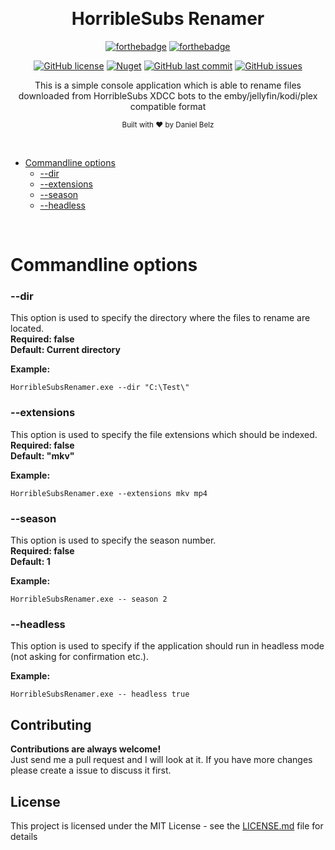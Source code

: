﻿﻿<h1 align="center">HorribleSubs Renamer</h1>
<div align="center">

[![forthebadge](https://forthebadge.com/images/badges/made-with-c-sharp.svg)](https://forthebadge.com)
[![forthebadge](https://forthebadge.com/images/badges/built-with-grammas-recipe.svg)](https://forthebadge.com)

[![GitHub license](https://img.shields.io/github/license/dbelz/HorribleSubs-Renamer.svg?longCache=true&style=flat-square)](https://github.com/dbelz/HorriblSubs-Renamer/blob/master/LICENSE.md)
[![Nuget](https://img.shields.io/nuget/v/HorribleSubsRenamer.svg?style=flat-square)](https://www.nuget.org/packages/HorribleSubsRenamer/)
[![GitHub last commit](https://img.shields.io/github/last-commit/dbelz/HorriblSubs-Renamer.svg?longCache=true&style=flat-square)](https://github.com/dbelz/HorriblSubs-Renamer)
[![GitHub issues](https://img.shields.io/github/issues/dbelz/HorribleSubs-Renamer.svg?longCache=true&style=flat-square)](https://github.com/dbelz/HorriblSubs-Renamer/issues)

This is a simple console application which is able to rename files downloaded from HorribleSubs XDCC bots to the emby/jellyfin/kodi/plex compatible format

<sub>Built with ❤︎ by Daniel Belz</sub>
</div><br>

* [Commandline options](#getting-started)
    * [--dir](#--dir)
	* [--extensions](#--extensions)
	* [--season](#--season)
    * [--headless](#--headless)

<br>

# Commandline options

### --dir
This option is used to specify the directory where the files to rename are located.  
**Required: false**  
**Default: Current directory**  

**Example:**  
```
HorribleSubsRenamer.exe --dir "C:\Test\"
```

### --extensions
This option is used to specify the file extensions which should be indexed.  
**Required: false**  
**Default: "mkv"**  

**Example:**  
```
HorribleSubsRenamer.exe --extensions mkv mp4
```

### --season
This option is used to specify the season number.  
**Required: false**  
**Default: 1**  

**Example:**  
```
HorribleSubsRenamer.exe -- season 2
```

### --headless
This option is used to specify if the application should run in headless mode (not asking for confirmation etc.).  

**Example:**  
```
HorribleSubsRenamer.exe -- headless true
```

## Contributing

__Contributions are always welcome!__  
Just send me a pull request and I will look at it. If you have more changes please create a issue to discuss it first.

## License

This project is licensed under the MIT License - see the [LICENSE.md](LICENSE.md) file for details
